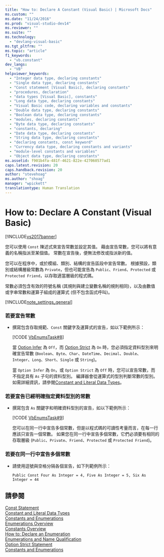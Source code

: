 ```yaml
---
title: "How to: Declare A Constant (Visual Basic) | Microsoft Docs"
ms.custom: ""
ms.date: "11/24/2016"
ms.prod: "visual-studio-dev14"
ms.reviewer: ""
ms.suite: ""
ms.technology: 
  - "devlang-visual-basic"
ms.tgt_pltfrm: ""
ms.topic: "article"
f1_keywords: 
  - "vb.constant"
dev_langs: 
  - "VB"
helpviewer_keywords: 
  - "Integer data type, declaring constants"
  - "Single data type, declaring constants"
  - "Const statement [Visual Basic], declaring constants"
  - "procedures, declaration"
  - "data types [Visual Basic], constants"
  - "Long data type, declaring constants"
  - "Visual Basic code, declaring variables and constants"
  - "Double data type, declaring constants"
  - "Boolean data type, declaring constants"
  - "modules, declaring constants"
  - "Byte data type, declaring constants"
  - "constants, declaring"
  - "Date data type, declaring constants"
  - "String data type, declaring constants"
  - "declaring constants, const keyword"
  - "Currency data type, declaring constants and variants"
  - "module-level constants and variables"
  - "Object data type, declaring constants"
ms.assetid: f901b4fa-481f-4621-822e-427060577ad1
caps.latest.revision: 20
caps.handback.revision: 20
author: "stevehoag"
ms.author: "shoag"
manager: "wpickett"
translationtype: Human Translation
---
```

# How to: Declare A Constant (Visual Basic)
[!INCLUDE[vs2017banner](../../../../csharp/includes/vs2017banner.md)]

您可以使用 `Const` 陳述式來宣告常數並設定其值。  藉由宣告常數，您可以將有意義的名稱指派至某個值。  常數在宣告後，便無法修改或指派新的值。  
  
 您可以在程序中，或於模組、類別、結構的宣告區段中宣告常數。  根據預設，類別或結構層級常數為 `Private`，但也可能宣告為 `Public`、`Friend`、`Protected` 或 `Protected Friend`，以存取適當層級的程式碼。  
  
 常數必須包含有效的符號名稱 \(其規則與建立變數名稱的規則相同\)，以及由數值或字串常數和運算子組成的運算式 \(但不包含函式呼叫\)。  
  
 [!INCLUDE[note_settings_general](../../../../csharp/language-reference/compiler-messages/includes/note_settings_general_md.md)]  
  
### 若要宣告常數  
  
-   撰寫包含存取規範、`Const` 關鍵字及運算式的宣告，如以下範例所示：  
  
     [!CODE [VbEnumsTask#8](../CodeSnippet/VS_Snippets_VBCSharp/VbEnumsTask#8)]  
  
     當 [Option Infer](../../../../visual-basic/language-reference/statements/option-infer-statement.md) 為 `Off`，而 [Option Strict](../../../../visual-basic/language-reference/statements/option-strict-statement.md) 為 `On` 時，您必須指定資料型別來明確宣告常數 \(`Boolean`、`Byte`、`Char`、`DateTime`、`Decimal`、`Double`、`Integer`、`Long`、`Short`、`Single` 或 `String`\)。  
  
     當 `Option Infer` 為 `On`，或 `Option Strict` 為 `Off` 時，您可以宣告常數，而不指定具有 `As` 子句的資料型別。  編譯器會從運算式的型別判斷常數的型別。  如需詳細資訊，請參閱[Constant and Literal Data Types](../../../../visual-basic/programming-guide/language-features/constants-enums/constant-and-literal-data-types.md)。  
  
### 若要宣告已經明確指定資料型別的常數  
  
-   撰寫包含 `As` 關鍵字和明確資料型別的宣告，如以下範例所示：  
  
     [!CODE [VbEnumsTask#9](../CodeSnippet/VS_Snippets_VBCSharp/VbEnumsTask#9)]  
  
     您可以在同一行中宣告多個常數，但是以程式碼的可讀性考量而言，在每一行應該只宣告一個常數。  如果您在同一行中宣告多個常數，它們必須要有相同的存取層級 \(`Public`、`Private`、`Friend`、`Protected` 或 `Protected Friend`\)。  
  
### 若要在同一行中宣告多個常數  
  
-   請使用逗號與空格分隔各個宣告，如下列範例所示：  
  
    ```  
    Public Const Four As Integer = 4, Five As Integer = 5, Six As Integer = 44  
    ```  
  
## 請參閱  
 [Const Statement](../../../../visual-basic/language-reference/statements/const-statement.md)   
 [Constant and Literal Data Types](../../../../visual-basic/programming-guide/language-features/constants-enums/constant-and-literal-data-types.md)   
 [Constants and Enumerations](../../../../visual-basic/programming-guide/language-features/constants-enums/index.md)   
 [Enumerations Overview](../../../../visual-basic/programming-guide/language-features/constants-enums/enumerations-overview.md)   
 [Constants Overview](../../../../visual-basic/programming-guide/language-features/constants-enums/constants-overview.md)   
 [How to: Declare an Enumeration](../../../../visual-basic/programming-guide/language-features/constants-enums/how-to-declare-enumerations.md)   
 [Enumerations and Name Qualification](../../../../visual-basic/programming-guide/language-features/constants-enums/enumerations-and-name-qualification.md)   
 [Option Strict Statement](../../../../visual-basic/language-reference/statements/option-strict-statement.md)   
 [Constants and Enumerations](../../../../visual-basic/language-reference/constants-and-enumerations.md)